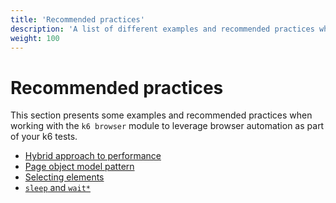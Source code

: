 ```yaml
---
title: 'Recommended practices'
description: 'A list of different examples and recommended practices when working with the k6 browser module'
weight: 100
---
```


# Recommended practices

This section presents some examples and recommended practices when working with the `k6 browser` module to leverage browser automation as part of your k6 tests.

- [Hybrid approach to performance](https://grafana.com/docs/k6/<K6_VERSION>/using-k6-browser/recommended-practices/hybrid-approach-to-performance)
- [Page object model pattern](https://grafana.com/docs/k6/<K6_VERSION>/using-k6-browser/recommended-practices/page-object-model-pattern)
- [Selecting elements](https://grafana.com/docs/k6/<K6_VERSION>/using-k6-browser/recommended-practices/selecting-elements)
- [`sleep` and `wait*`](https://grafana.com/docs/k6/<K6_VERSION>/using-k6-browser/recommended-practices/sleep-and-wait)
